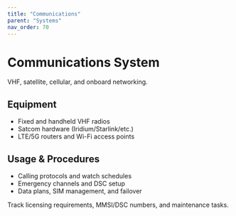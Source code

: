 ```yaml
---
title: "Communications"
parent: "Systems"
nav_order: 70
---
```


# Communications System

VHF, satellite, cellular, and onboard networking.

## Equipment

- Fixed and handheld VHF radios
- Satcom hardware (Iridium/Starlink/etc.)
- LTE/5G routers and Wi-Fi access points

## Usage & Procedures

- Calling protocols and watch schedules
- Emergency channels and DSC setup
- Data plans, SIM management, and failover

Track licensing requirements, MMSI/DSC numbers, and maintenance tasks.
